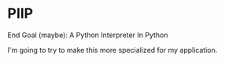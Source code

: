 # PIIP
End Goal (maybe): A Python Interpreter In Python 

I'm going to try to make this more specialized for my application.
